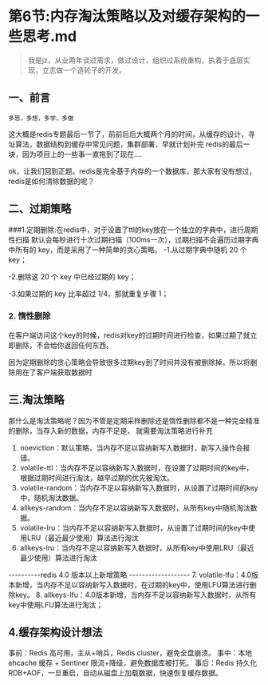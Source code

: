 # 第6节:内存淘汰策略以及对缓存架构的一些思考.md
>我是jz，从业两年谈过需求，做过设计，组织过系统重构，执着于底层实现，立志做一个造轮子的开发。

## 一、前言
`多思，多想，多学，多做`

这大概是redis专题最后一节了，前前后后大概两个月的时间，从缓存的设计，寻址算法，数据结构到缓存中常见问题，集群部署，早就计划补完
redis的最后一块，因为项目上的一些事一直拖到了现在....

ok，让我们回到正题。redis是完全基于内存的一个数据库，那大家有没有想过，redis是如何清除数据的呢？

## 二、过期策略

###1.定期删除:在redis中，对于设置了ttl的key放在一个独立的字典中，进行周期性扫描
默认会每秒进行十次过期扫描（100ms一次），过期扫描不会遍历过期字典中所有的 key，而是采用了一种简单的贪心策略。
-1.从过期字典中随机 20 个 key；

-2.删除这 20 个 key 中已经过期的 key；

-3.如果过期的 key 比率超过 1/4，那就重复步骤 1；

### 2. 惰性删除

在客户端访问这个key的时候，redis对key的过期时间进行检查，如果过期了就立即删除，不会给你返回任何东西。

因为定期删除的贪心策略会导致很多过期key到了时间并没有被删除掉，所以将删除用在了客户端获取数据时


## 三.淘汰策略

那什么是淘汰策略呢？因为不管是定期采样删除还是惰性删除都不是一种完全精准的删除，当存入新的数据，内存不足是，
就需要淘汰策略进行补充

1. noeviction：默认策略，当内存不足以容纳新写入数据时，新写入操作会报错。
2. volatile-ttl：当内存不足以容纳新写入数据时，在设置了过期时间的key中，根据过期时间进行淘汰，越早过期的优先被淘汰。
3. volatile-random：当内存不足以容纳新写入数据时，从设置了过期时间的key中，随机淘汰数据。
4. allkeys-random：当内存不足以容纳新写入数据时，从所有key中随机淘汰数据。
5. volatile-lru：当内存不足以容纳新写入数据时，从设置了过期时间的key中使用LRU（最近最少使用）算法进行淘汰
6. allkeys-lru：当内存不足以容纳新写入数据时，从所有key中使用LRU（最近最少使用）算法进行淘汰

----------redis 4.0 版本以上新增策略 -------------------
7. volatile-lfu：4.0版本新增，当内存不足以容纳新写入数据时，在过期的key中，使用LFU算法进行删除key。
8. allkeys-lfu：4.0版本新增，当内存不足以容纳新写入数据时，从所有key中使用LFU算法进行淘汰；

## 4.缓存架构设计想法

事前：Redis 高可用，主从+哨兵，Redis cluster，避免全盘崩溃。
事中：本地 ehcache 缓存 + Sentiner 限流+降级，避免数据库被打死。
事后：Redis 持久化 RDB+AOF，一旦重启，自动从磁盘上加载数据，快速恢复缓存数据。
